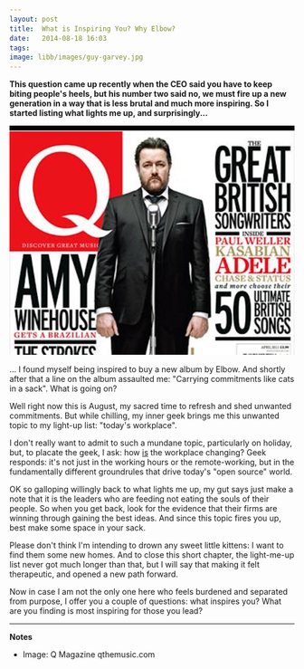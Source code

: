 ```yaml
---
layout: post
title:  What is Inspiring You? Why Elbow?
date:   2014-08-18 16:03
tags: 
image: libb/images/guy-garvey.jpg
---
```


**This question came up recently when the CEO said you have to keep biting people's heels, but his number two said no, we must fire up a new generation in a way that is less brutal and much more inspiring. So I started listing what lights me up, and surprisingly...**

![](/libb/images/guy-garvey.jpg)

... I found myself being inspired to buy a new album by Elbow. And shortly after that a line on the album assaulted me: "Carrying commitments like cats in a sack". What is going on?

Well right now this is August, my sacred time to refresh and shed unwanted commitments. But while chilling, my inner geek brings me this unwanted topic to my light-up list: "today's workplace". 

I don't really want to admit to such a mundane topic, particularly on holiday, but, to placate the geek, I ask: how <u>is</u> the workplace changing? Geek responds: it's not just in the working hours or the remote-working, but in the fundamentally different groundrules that drive today's "open source" world. 

OK so galloping willingly back to what lights me up, my gut says just make a note that it is the leaders who are feeding not eating the souls of their people. So when you get back, look for the evidence that their firms are winning through gaining the best ideas. And since this topic fires you up, best make some space in your sack. 

Please don't think I'm intending to drown any sweet little kittens: I want to find them some new homes. And to close this short chapter, the light-me-up list never got much longer than that, but I will say that making it felt therapeutic, and opened a new path forward. 

Now in case I am not the only one here who feels burdened and separated from purpose, I offer you a couple of questions: what inspires you? What are you finding is most inspiring for those you lead?

__________________
<b>Notes</b>  

* Image: Q Magazine qthemusic.com

